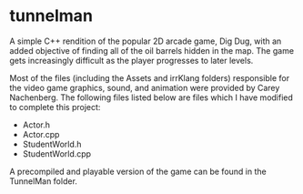 # tunnelman
A simple C++ rendition of the popular 2D arcade game, Dig Dug, with an added objective of finding all of the oil barrels hidden in the map. The game gets increasingly difficult as the player progresses to later levels. 

Most of the files (including the Assets and irrKlang folders) responsible for the video game graphics, sound, and animation were provided by Carey Nachenberg. The following files listed below are files which I have modified to complete this project:
- Actor.h
- Actor.cpp
- StudentWorld.h
- StudentWorld.cpp

A precompiled and playable version of the game can be found in the TunnelMan folder.
